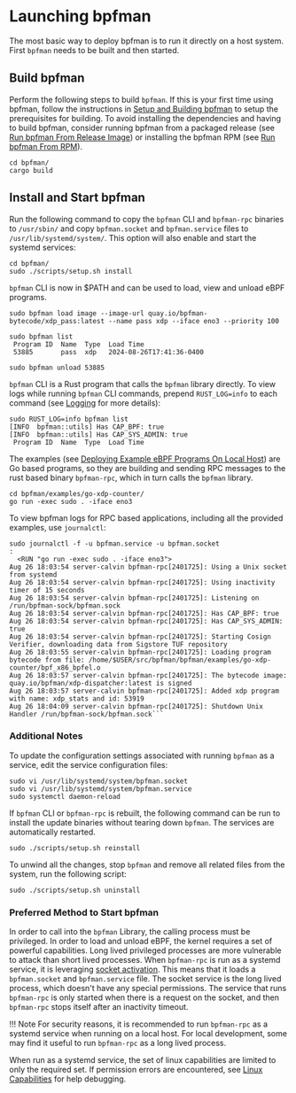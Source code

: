 # Launching bpfman

The most basic way to deploy bpfman is to run it directly on a host system.
First `bpfman` needs to be built and then started.

## Build bpfman

Perform the following steps to build `bpfman`.
If this is your first time using bpfman, follow the instructions in
[Setup and Building bpfman](./building-bpfman.md) to setup the prerequisites for building.
To avoid installing the dependencies and having to build bpfman, consider running bpfman
from a packaged release (see [Run bpfman From Release Image](./running-release.md)) or
installing the bpfman RPM (see [Run bpfman From RPM](./running-rpm.md)).

```console
cd bpfman/
cargo build
```

## Install and Start bpfman

Run the following command to copy the `bpfman` CLI and `bpfman-rpc` binaries to `/usr/sbin/` and
copy `bpfman.socket` and `bpfman.service` files to `/usr/lib/systemd/system/`.
This option will also enable and start the systemd services:

```console
cd bpfman/
sudo ./scripts/setup.sh install
```

`bpfman` CLI is now in $PATH and can be used to load, view and unload eBPF programs.

```console
sudo bpfman load image --image-url quay.io/bpfman-bytecode/xdp_pass:latest --name pass xdp --iface eno3 --priority 100

sudo bpfman list
 Program ID  Name  Type  Load Time                
 53885       pass  xdp   2024-08-26T17:41:36-0400 

sudo bpfman unload 53885
```

`bpfman` CLI is a Rust program that calls the `bpfman` library directly.
To view logs while running `bpfman` CLI commands, prepend `RUST_LOG=info` to each command
(see [Logging](../developer-guide/logging.md) for more details):

```console
sudo RUST_LOG=info bpfman list
[INFO  bpfman::utils] Has CAP_BPF: true
[INFO  bpfman::utils] Has CAP_SYS_ADMIN: true
 Program ID  Name  Type  Load Time 
```

The examples (see [Deploying Example eBPF Programs On Local Host](./example-bpf-local.md))
are Go based programs, so they are building and sending RPC messages to the rust based binary
`bpfman-rpc`, which in turn calls the `bpfman` library.

```console
cd bpfman/examples/go-xdp-counter/
go run -exec sudo . -iface eno3
```

To view bpfman logs for RPC based applications, including all the provided examples, use `journalctl`:

```console
sudo journalctl -f -u bpfman.service -u bpfman.socket
:
  <RUN "go run -exec sudo . -iface eno3">
Aug 26 18:03:54 server-calvin bpfman-rpc[2401725]: Using a Unix socket from systemd
Aug 26 18:03:54 server-calvin bpfman-rpc[2401725]: Using inactivity timer of 15 seconds
Aug 26 18:03:54 server-calvin bpfman-rpc[2401725]: Listening on /run/bpfman-sock/bpfman.sock
Aug 26 18:03:54 server-calvin bpfman-rpc[2401725]: Has CAP_BPF: true
Aug 26 18:03:54 server-calvin bpfman-rpc[2401725]: Has CAP_SYS_ADMIN: true
Aug 26 18:03:54 server-calvin bpfman-rpc[2401725]: Starting Cosign Verifier, downloading data from Sigstore TUF repository
Aug 26 18:03:55 server-calvin bpfman-rpc[2401725]: Loading program bytecode from file: /home/$USER/src/bpfman/bpfman/examples/go-xdp-counter/bpf_x86_bpfel.o
Aug 26 18:03:57 server-calvin bpfman-rpc[2401725]: The bytecode image: quay.io/bpfman/xdp-dispatcher:latest is signed
Aug 26 18:03:57 server-calvin bpfman-rpc[2401725]: Added xdp program with name: xdp_stats and id: 53919
Aug 26 18:04:09 server-calvin bpfman-rpc[2401725]: Shutdown Unix Handler /run/bpfman-sock/bpfman.sock```
```

### Additional Notes

To update the configuration settings associated with running `bpfman` as a service, edit the
service configuration files:

```console
sudo vi /usr/lib/systemd/system/bpfman.socket
sudo vi /usr/lib/systemd/system/bpfman.service
sudo systemctl daemon-reload
```

If `bpfman` CLI or `bpfman-rpc` is rebuilt, the following command can be run to install the update
binaries without tearing down `bpfman`.
The services are automatically restarted.

```console
sudo ./scripts/setup.sh reinstall
```

To unwind all the changes, stop `bpfman` and remove all related files from the system, run the
following script:

```console
sudo ./scripts/setup.sh uninstall
```

### Preferred Method to Start bpfman

In order to call into the `bpfman` Library, the calling process must be privileged.
In order to load and unload eBPF, the kernel requires a set of powerful capabilities.
Long lived privileged processes are more vulnerable to attack than short lived processes.
When `bpfman-rpc` is run as a systemd service, it is leveraging
[socket activation](https://man7.org/linux/man-pages/man1/systemd-socket-activate.1.html).
This means that it loads a `bpfman.socket` and `bpfman.service` file.
The socket service is the long lived process, which doesn't have any special permissions.
The service that runs `bpfman-rpc` is only started when there is a request on the socket,
and then `bpfman-rpc` stops itself after an inactivity timeout.

!!! Note
    For security reasons, it is recommended to run `bpfman-rpc` as a systemd service when running
    on a local host.
    For local development, some may find it useful to run `bpfman-rpc` as a long lived process.

When run as a systemd service, the set of linux capabilities are limited to only the required set.
If permission errors are encountered, see [Linux Capabilities](../developer-guide/linux-capabilities.md)
for help debugging.
